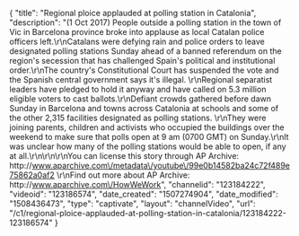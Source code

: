 {
    "title": "Regional ploice applauded at polling station in Catalonia",
    "description": "(1 Oct 2017) People outside a polling station in the town of Vic in Barcelona province broke into applause as local Catalan police officers left.\r\nCatalans were defying rain and police orders to leave designated polling stations Sunday ahead of a banned referendum on the region's secession that has challenged Spain's political and institutional order.\r\nThe country's Constitutional Court has suspended the vote and the Spanish central government says it's illegal. \r\nRegional separatist leaders have pledged to hold it anyway and have called on 5.3 million eligible voters to cast ballots.\r\nDefiant crowds gathered before dawn Sunday in Barcelona and towns across Catalonia at schools and some of the other 2,315 facilities designated as polling stations. \r\nThey were joining parents, children and activists who occupied the buildings over the weekend to make sure that polls open at 9 am (0700 GMT) on Sunday.\r\nIt was unclear how many of the polling stations would be able to open, if any at all.\r\n\r\n\r\nYou can license this story through AP Archive: http:\/\/www.aparchive.com\/metadata\/youtube\/99e0b14582ba24c72f489e75862a0af2 \r\nFind out more about AP Archive: http:\/\/www.aparchive.com\/HowWeWork",
    "channelid": "123184222",
    "videoid": "123186574",
    "date_created": "1507274904",
    "date_modified": "1508436473",
    "type": "captivate",
    "layout": "channelVideo",
    "url": "\/c1\/regional-ploice-applauded-at-polling-station-in-catalonia\/123184222-123186574"
}